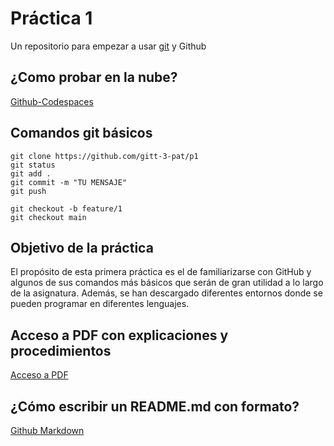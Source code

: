 # Práctica 1

Un repositorio para empezar a usar [git](https://git-scm.com/) y Github

## ¿Como probar en la nube?

[Github-Codespaces](https://github.com/features/codespaces)

## Comandos git básicos

```
git clone https://github.com/gitt-3-pat/p1
git status
git add .
git commit -m "TU MENSAJE"
git push

git checkout -b feature/1
git checkout main
```

## Objetivo de la práctica
El propósito de esta primera práctica es el de familiarizarse con GitHub y algunos de sus comandos más básicos que serán de gran utilidad a lo largo de la asignatura.
Además, se han descargado diferentes entornos donde se pueden programar en diferentes lenguajes.

## Acceso a PDF con explicaciones y procedimientos
[Acceso a PDF]()


## ¿Cómo escribir un README.md con formato?

[Github Markdown](https://docs.github.com/es/get-started/writing-on-github/getting-started-with-writing-and-formatting-on-github/basic-writing-and-formatting-syntax)

